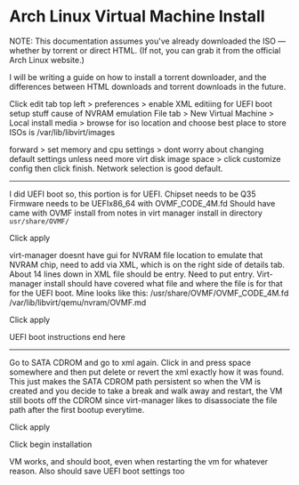 # Arch Linux Virtual Machine Install 

NOTE: This documentation assumes you've already downloaded the ISO — whether by torrent or direct HTML. (If not, you can grab it from the official Arch Linux website.)

I will be writing a guide on how to install a torrent downloader, and the differences between HTML downloads and torrent downloads in the future.

Click edit tab top left > preferences > enable XML editiing for UEFI boot setup stuff cause of NVRAM emulation
File tab > New Virtual Machine > Local install media > browse for iso location and choose
best place to store ISOs is /var/lib/libvirt/images

forward > set memory and cpu settings > dont worry about changing default settings unless need more virt disk image space > click customize config then click finish. Network selection is good default.

---

I did UEFI boot so, this portion is for UEFI. 
Chipset needs to be Q35
Firmware needs to be UEFIx86_64 with OVMF_CODE_4M.fd
Should have came with OVMF install from notes in virt manager install in directory `usr/share/OVMF/`

Click apply

virt-manager doesnt have gui for NVRAM file location to emulate that NVRAM chip, need to add via XML, which is on the right side of details tab.
About 14 lines down in XML file should be <loader> entry. Need to put <nvram> entry. Virt-manager install should have covered what file and where the file is for that for the UEFI boot.
Mine looks like this:
   <loader readonly="yes" type="pflash">/usr/share/OVMF/OVMF_CODE_4M.fd</loader>
    <nvram>/var/lib/libvirt/qemu/nvram/OVMF.md</nvram>

Click apply 
    
 UEFI boot instructions end here

 ---

Go to SATA CDROM and go to xml again. Click in and press space somewhere and then put delete or revert the xml exactly how it was found. This just makes the SATA CDROM path persistent so when the VM is created and you decide to take a break and walk away and restart, the VM still boots off the CDROM since virt-manager likes to disassociate the file path after the first bootup everytime.

Click apply

Click begin installation

VM works, and should boot, even when restarting the vm for whatever reason. Also should save UEFI boot settings too
